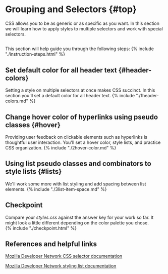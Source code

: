 # Grouping and Selectors {#top}
CSS allows you to be as generic or as specific as you want. In this section we will learn how to apply styles to multiple selectors and work with special selectors. 

<!-- trick markdown to give me a little space between these two sections of text -->
## 

This section will help guide you through the following steps:
{% include "./instruction-steps.html" %}

## Set default color for all header text {#header-colors} <span class="navigate-top"><a href="#top" title="Take me to the top of page"><i class="fa fa-chevron-circle-up" aria-hidden="true"></i></a></span>
Setting a style on multiple selectors at once makes CSS succinct. In this section you'll set a default color for all header text.
{% include "./1header-colors.md" %}

## Change hover color of hyperlinks using pseudo classes {#hover} <span class="navigate-top"><a href="#top" title="Take me to the top of page"><i class="fa fa-chevron-circle-up" aria-hidden="true"></i></a></span>
Providing user feedback on clickable elements such as hyperlinks is thoughtful user interaction. You'll set a hover color, style lists, and practice CSS organization.
{% include "./2hover-color.md" %}

## Using list pseudo classes and combinators to style lists {#lists} <span class="navigate-top"><a href="#top" title="Take me to the top of page"><i class="fa fa-chevron-circle-up" aria-hidden="true"></i></a></span>
We'll work some more with list styling and add spacing between list elements.
{% include "./3list-item-space.md" %}

<!-- trick markdown to give me a little space between these two sections of text -->
## 



## Checkpoint <span class="navigate-top"><a href="#top" title="Take me to the top of page"><i class="fa fa-chevron-circle-up" aria-hidden="true"></i></a></span>
Compare your _styles.css_ against the answer key for your work so far. It might look a little different depending on the color palette you chose.  
{% include "./checkpoint.html" %}

<!-- trick markdown to give me a little space between these two sections of text -->
## 



## References and helpful links <span class="navigate-top"><a href="#top" title="Take me to the top of page"><i class="fa fa-chevron-circle-up" aria-hidden="true"></i></a></span>
[Mozilla Developer Network CSS selector documentation](https://developer.mozilla.org/en-US/docs/Web/CSS/CSS_Selectors)

[Mozilla Developer Network styling list documentation](https://developer.mozilla.org/en-US/docs/Learn/CSS/Styling_text/Styling_lists)